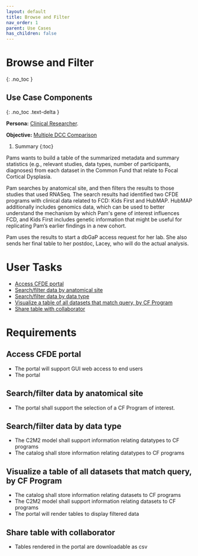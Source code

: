 ```yaml
---
layout: default
title: Browse and Filter
nav_order: 1
parent: Use Cases
has_children: false
---
```

# Browse and Filter
{: .no_toc }

## Use Case Components
{: .no_toc .text-delta }


**Persona:** [Clinical Researcher](../personas/clinical-researcher).

**Objective:** [Multiple DCC Comparison](../objectives/multi-dcc-comparison)

1. Summary
 {:toc}

Pams wants to build a table of the summarized metadata and summary statistics (e.g., relevant studies, data types, number of participants, diagnoses) from each dataset
in the Common Fund that relate to Focal Cortical Dysplasia.

Pam searches by anatomical site, and then filters the results to those studies that used
RNASeq. The search results had identified two CFDE programs with clinical data
related to FCD: Kids First and HubMAP. HubMAP additionally includes genomics data,
which can be used to better understand the mechanism by which Pam's gene of
interest influences FCD, and Kids First includes genetic information that might
be useful for replicating Pam’s earlier findings in a new cohort.

Pam uses the results to start a dbGaP access request for her lab. She also sends
her final table to her postdoc, Lacey, who will do the actual analysis.

# User Tasks

-   [Access CFDE portal](#access-cfde-portal)
-   [Search/filter data by anatomical site](#searchfilter-data-by-anatomical-site)
-   [Search/filter data by data type](#search-filter-data-by-data-type)
-   [Visualize a table of all datasets that match query, by CF Program](#visualize-a-table-of-all-datasets)
-   [Share table with collaborator](#share-table-with-collaborator)

# Requirements

## Access CFDE portal

-   The portal will support GUI web access to end users
-   The portal

## Search/filter data by anatomical site

-   The portal shall support the selection of a CF Program of interest.

## Search/filter data by data type

-   The C2M2 model shall support information relating datatypes to CF programs
-   The catalog shall store information relating datatypes to CF programs

## Visualize a table of all datasets that match query, by CF Program

-   The catalog shall store information relating datasets to CF programs
-   The C2M2 model shall support information relating datasets to CF programs
-   The portal will render tables to display filtered data

## Share table with collaborator

-   Tables rendered in the portal are downloadable as csv
